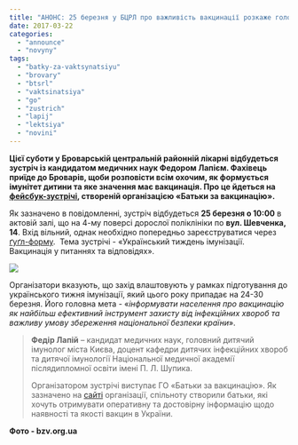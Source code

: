 ```yaml
---
title: "АНОНС: 25 березня у БЦРЛ про важливість вакцинації розкаже головний дитячий імунолог Києва"
date: 2017-03-22
categories: 
  - "announce"
  - "novyny"
tags: 
  - "batky-za-vaktsynatsiyu"
  - "brovary"
  - "btsrl"
  - "vaktsinatsiya"
  - "go"
  - "zustrich"
  - "lapij"
  - "lektsiya"
  - "novini"
---
```


**Цієї суботи у Броварській центральній районній лікарні відбудеться зустріч із кандидатом медичних наук Федором Лапієм. Фахівець приїде до Броварів, щоби розповісти всім охочим, як формується імунітет дитини та яке значення має вакцинація. Про це йдеться на [фейсбук-зустрічі](https://www.facebook.com/events/220291278444924/), створеній організацією «Батьки за вакцинацію».**

Як зазначено в повідомленні, зустріч відбудеться **25 березня о 10:00** в актовій залі, що на 4-му поверсі дорослої поліклініки по **вул. Шевченка, 14**. Вхід вільний, однак необхідно попередньо зареєструватися через [ґуґл-форму](https://docs.google.com/forms/d/e/1FAIpQLSf9wfSiZ73O93ZX4bTSFgVPOjRFd1-ElV_YwhOIJmuzvy87fA/viewform).  Тема зустрічі - «Український тиждень імунізації. Вакцинація у питаннях та відповідях».

[![](https://mpz.brovary.org/wp-content/uploads/2017/03/batky-za-vaktsynatsiyu-afisha.jpg)](https://mpz.brovary.org/wp-content/uploads/2017/03/batky-za-vaktsynatsiyu-afisha.jpg)

Організатори вказують, що захід влаштовують у рамках підготування до українського тижня імунізації, який цього року припадає на 24-30 березня. Його головна мета - «_інформувати населення про вакцинацію як найбільш ефективний інструмент захисту від інфекційних хвороб та важливу умову збереження національної безпеки країни_».

> **Федір Лапій** – кандидат медичних наук, головний дитячий імунолог міста Києва, доцент кафедри дитячих інфекційних хвороб та дитячої імунології Національної медичної академії післядипломної освіти імені П. Л. Шупика.
> 
> Організатором зустрічі виступає ГО «Батьки за вакцинацію». Як зазначено на [сайті](http://www.bzv.org.ua/) організації, спільноту створили батьки, які хочуть отримувати оперативну та достовірну інформацію щодо наявності та якості вакцин в України.

**Фото - bzv.org.ua**
